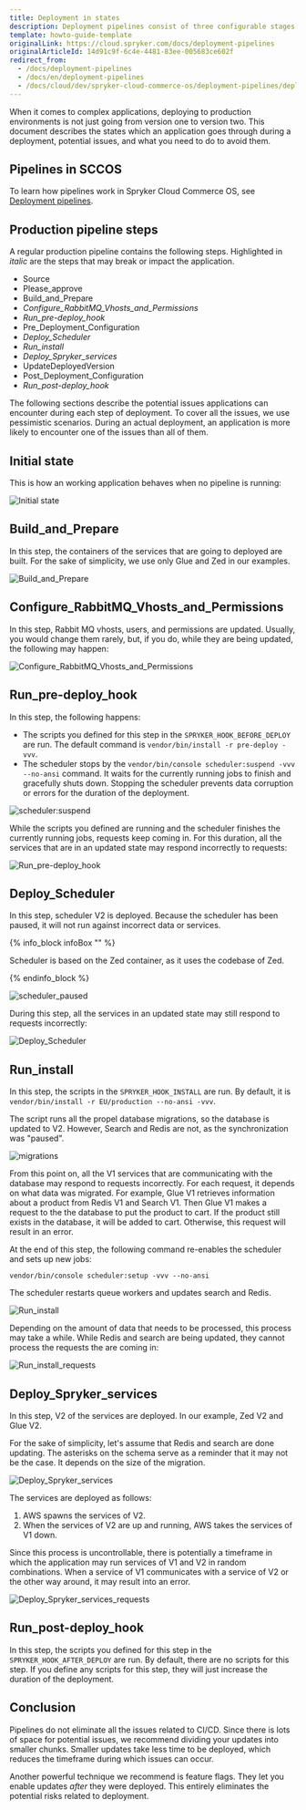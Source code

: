 ```yaml
---
title: Deployment in states
description: Deployment pipelines consist of three configurable stages.
template: howto-guide-template
originalLink: https://cloud.spryker.com/docs/deployment-pipelines
originalArticleId: 14d91c9f-6c4e-4481-83ee-005683ce602f
redirect_from:
  - /docs/deployment-pipelines
  - /docs/en/deployment-pipelines
  - /docs/cloud/dev/spryker-cloud-commerce-os/deployment-pipelines/deployment-pipelines.html
---
```


When it comes to complex applications, deploying to production environments is not just going from version one to version two. This document describes the states which an application goes through during a deployment, potential issues, and what you need to do to avoid them.

## Pipelines in SCCOS

To learn how pipelines work in Spryker Cloud Commerce OS, see [Deployment pipelines](/docs/cloud/dev/spryker-cloud-commerce-os/configuring-deployment-pipelines/deployment-pipelines.html).

## Production pipeline steps

A regular production pipeline contains the following steps. Highlighted in *italic* are the steps that may break or impact the application.

* Source
* Please_approve
* Build_and_Prepare
* *Configure_RabbitMQ_Vhosts_and_Permissions*
* *Run_pre-deploy_hook*
* Pre_Deployment_Configuration
* *Deploy_Scheduler*
* *Run_install*
* *Deploy_Spryker_services*
* UpdateDeployedVersion
* Post_Deployment_Configuration
* *Run_post-deploy_hook*

The following sections describe the potential issues applications can encounter during each step of deployment. To cover all the issues, we use pessimistic scenarios. During an actual deployment, an application is more likely to encounter one of the issues than all of them.

## Initial state

This is how an working application behaves when no pipeline is running:

![Initial state](./images/initial_state/initial-state.gif)

## Build_and_Prepare

In this step, the containers of the services that are going to deployed are built. For the sake of simplicity, we use only Glue and Zed in our examples.

![Build_and_Prepare](./images/Build_and_Prepare/Build_and_Prepare.jpg)

## Configure_RabbitMQ_Vhosts_and_Permissions

In this step, Rabbit MQ vhosts, users, and permissions are updated. Usually, you would change them rarely, but, if you do, while they are being updated, the following may happen:

![Configure_RabbitMQ_Vhosts_and_Permissions](./images/Configure_RabbitMQ_Vhosts_and_Permissions/rmq.gif)

## Run_pre-deploy_hook

In this step, the following happens:
* The scripts you defined for this step in the `SPRYKER_HOOK_BEFORE_DEPLOY` are run. The default command is `vendor/bin/install -r pre-deploy -vvv`.
* The scheduler stops by the `vendor/bin/console scheduler:suspend -vvv --no-ansi` command. It waits for the currently running jobs to finish and gracefully shuts down. Stopping the scheduler prevents data corruption or errors for the duration of the deployment.

![scheduler:suspend](./images/Run_pre-deploy_hook/Run_pre-deploy_hook.jpg)

While the scripts you defined are running and the scheduler finishes the currently running jobs, requests keep coming in. For this duration, all the services that are in an updated state may respond incorrectly to requests:

![Run_pre-deploy_hook](./images/Run_pre-deploy_hook/pre_deploy.gif)

## Deploy_Scheduler

In this step, scheduler V2 is deployed. Because the scheduler has been paused, it will not run against incorrect data or services.

{% info_block infoBox "" %}

Scheduler is based on the Zed container, as it uses the codebase of Zed.

{% endinfo_block %}

![scheduler_paused](./images/Deploy_Scheduler/Deploy_Scheduler.jpg)

During this step, all the services in an updated state may still respond to requests incorrectly:

![Deploy_Scheduler](./images/Deploy_Scheduler/deploy_scheduler.gif)

## Run_install

In this step, the scripts in the `SPRYKER_HOOK_INSTALL` are run. By default, it is `vendor/bin/install -r EU/production --no-ansi -vvv`.

The script runs all the propel database migrations, so the database is updated to V2. However, Search and Redis are not, as the synchronization was "paused".

![migrations](./images/Run_install/migrations.jpg)

From this point on, all the V1 services that are communicating with the database may respond to requests incorrectly. For each request, it depends on what data was migrated. For example, Glue V1 retrieves information about a product from Redis V1 and Search V1. Then Glue V1 makes a request to the the database to put the product to cart. If the product still exists in the database, it will be added to cart. Otherwise, this request will result in an error.

At the end of this step, the following command re-enables the scheduler and sets up new jobs:
```shell
vendor/bin/console scheduler:setup -vvv --no-ansi
```

The scheduler restarts queue workers and updates search and Redis.

![Run_install](./images/Run_install/install_dbs_updates/install_dbs_updates.gif)

Depending on the amount of data that needs to be processed, this process may take a while. While Redis and search are being updated, they cannot process the requests the are coming in:

![Run_install_requests](./images/Run_install/request_during_install/install_request.gif)

## Deploy_Spryker_services

In this step, V2 of the services are deployed. In our example, Zed V2 and Glue V2.

For the sake of simplicity, let's assume that Redis and search are done updating. The asterisks on the schema serve as a reminder that it may not be the case. It depends on the size of the migration.

![Deploy_Spryker_services](./images/Deploy_Spryker_services/Deploy_Spryker_services.jpg)

The services are deployed as follows:
1. AWS spawns the services of V2.
2. When the services of V2 are up and running, AWS takes the services of V1 down.

Since this process is uncontrollable, there is potentially a timeframe in which the application may run services of V1 and V2 in random combinations. When a service of V1 communicates with a service of V2 or the other way around, it may result into an error.

![Deploy_Spryker_services_requests](./images/Deploy_Spryker_services/deploy_services.gif)

## Run_post-deploy_hook

In this step, the scripts you defined for this step in the `SPRYKER_HOOK_AFTER_DEPLOY` are run. By default, there are no scripts for this step. If you define any scripts for this step, they will just increase the duration of the deployment.

## Conclusion

Pipelines do not eliminate all the issues related to CI/CD. Since there is lots of space for potential issues, we recommend dividing your updates into smaller chunks. Smaller updates take less time to be deployed, which reduces the timeframe during which issues can occur.

Another powerful technique we recommend is feature flags. They let you enable updates *after* they were deployed. This entirely eliminates the potential risks related to deployment.
